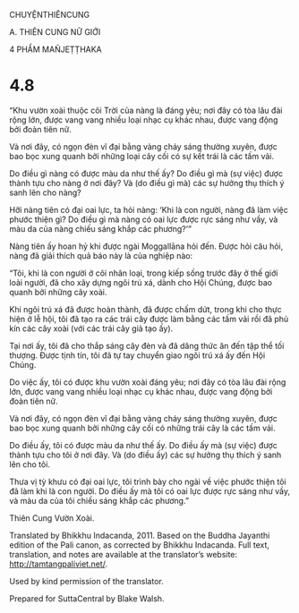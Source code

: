 CHUYỆNTHIÊNCUNG

A. THIÊN CUNG NỮ GIỚI

4 PHẨM MAÑJEṬṬHAKA

# 4.8

“Khu vườn xoài thuộc cõi Trời của nàng là đáng yêu; nơi đây có tòa lâu đài rộng lớn, được vang vang nhiều loại nhạc cụ khác nhau, được vang động bởi đoàn tiên nữ.

Và nơi đây, có ngọn đèn vĩ đại bằng vàng cháy sáng thường xuyên, được bao bọc xung quanh bởi những loại cây cối có sự kết trái là các tấm vải.

Do điều gì nàng có được màu da như thế ấy? Do điều gì mà (sự việc) được thành tựu cho nàng ở nơi đây? Và (do điều gì mà) các sự hưởng thụ thích ý sanh lên cho nàng?

Hỡi nàng tiên có đại oai lực, ta hỏi nàng: ‘Khi là con người, nàng đã làm việc phước thiện gì? Do điều gì mà nàng có oai lực được rực sáng như vầy, và màu da của nàng chiếu sáng khắp các phương?’”

Nàng tiên ấy hoan hỷ khi được ngài Moggallāna hỏi đến. Ðược hỏi câu hỏi, nàng đã giải thích quả báo này là của nghiệp nào:

“Tôi, khi là con người ở cõi nhân loại, trong kiếp sống trước đây ở thế giới loài người, đã cho xây dựng ngôi trú xá, dành cho Hội Chúng, được bao quanh bởi những cây xoài.

Khi ngôi trú xá đã được hoàn thành, đã được chấm dứt, trong khi cho thực hiện ở lễ hội, tôi đã tạo ra các trái cây được làm bằng các tấm vải rồi đã phủ kín các cây xoài (với các trái cây giả tạo ấy).

Tại nơi ấy, tôi đã cho thắp sáng cây đèn và đã dâng thức ăn đến tập thể tối thượng. Được tịnh tín, tôi đã tự tay chuyển giao ngôi trú xá ấy đến Hội Chúng.

Do việc ấy, tôi có được khu vườn xoài đáng yêu; nơi đây có tòa lâu đài rộng lớn, được vang vang nhiều loại nhạc cụ khác nhau, được vang động bởi đoàn tiên nữ.

Và nơi đây, có ngọn đèn vĩ đại bằng vàng cháy sáng thường xuyên, được bao bọc xung quanh bởi những cây cối có những trái cây là các tấm vải.

Do điều ấy, tôi có được màu da như thế ấy. Do điều ấy mà (sự việc) được thành tựu cho tôi ở nơi đây. Và (do điều ấy) các sự hưởng thụ thích ý sanh lên cho tôi.

Thưa vị tỳ khưu có đại oai lực, tôi trình bày cho ngài về việc phước thiện tôi đã làm khi là con người. Do điều ấy mà tôi có oai lực được rực sáng như vầy, và màu da của tôi chiếu sáng khắp các phương.”

Thiên Cung Vườn Xoài.

Translated by Bhikkhu Indacanda, 2011. Based on the Buddha Jayanthi edition of the Pali canon, as corrected by Bhikkhu Indacanda. Full text, translation, and notes are available at the translator’s website: http://tamtangpaliviet.net/.

Used by kind permission of the translator.

Prepared for SuttaCentral by Blake Walsh.